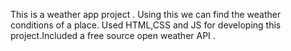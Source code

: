 This is a weather app project . Using this we can find the weather conditions of  a place.
Used HTML,CSS and JS for developing this project.Included a free source  open weather API . 
